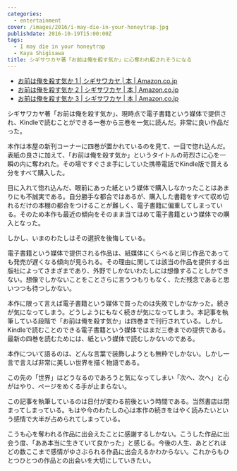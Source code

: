 ```yaml
---
categories:
  - entertainment
cover: /images/2016/i-may-die-in-your-honeytrap.jpg
publishdate: 2016-10-19T15:00:00Z
tags:
  - I may die in your honeytrap
  - Kaya Shigisawa
title: シギサワカヤ著「お前は俺を殺す気か」に心奪われ殺されそうになる
---
```


- [お前は俺を殺す気か 1 | シギサワカヤ | 本 | Amazon.co.jp](https://www.amazon.co.jp/dp/B00ICCU4ZE)
- [お前は俺を殺す気か 2 | シギサワカヤ | 本 | Amazon.co.jp](https://www.amazon.co.jp/dp/B00QWPY4UY)
- [お前は俺を殺す気か 3 | シギサワカヤ | 本 | Amazon.co.jp](https://www.amazon.co.jp/dp/B0156LSJ2I)

シギサワカヤ著「お前は俺を殺す気か」、現時点で電子書籍という媒体で提供され、Kindleで読むことができる一巻から三巻を一気に読んだ。非常に良い作品だった。

本作は本屋の新刊コーナーに四巻が置かれているのを見て、一目で惚れ込んだ。表紙の良さに加えて、「お前は俺を殺す気か」というタイトルの苛烈さに心を一瞬の内に奪われた。その場ですぐさま手にしていた携帯電話でKindle版で買える分をすべて購入した。

<!--more-->

目に入れて惚れ込んだ、眼前にあった紙という媒体で購入しなかったことはあまりにも不誠実である。自分勝手な都合ではあるが、購入した書籍をすべて収め切れるだけの本棚の都合をつけることが難しく、電子書籍に偏重してしまっている。そのため本作も最近の傾向をそのまま当てはめて電子書籍という媒体での購入となった。

しかし、いまのわたしはその選択を後悔している。

電子書籍という媒体で提供される作品は、紙媒体にくらべると同じ作品であっても発売が遅くなる傾向が見られる。その理由に関しては該当の作品を提供する出版社によってさまざまであり、外野でしかないわたしには想像することしかできない。想像でしかないことをことさらに言うつもりもなく、ただ残念であると思いつつも待つしかない。

本作に限って言えば電子書籍という媒体で買ったのは失敗でしかなかった。続きが気になってしまう。どうしようにもなく続きが気になってしまう。本記事を執筆している段階で「お前は俺を殺す気か」は四巻まで刊行されている。しかしKindleで読むことのできる電子書籍という媒体ではまだ三巻までの提供である。最新の四巻を読むためには、紙という媒体で読むしかないのである。

本作について語るのは、どんな言葉で装飾しようとも無粋でしかない。しかし一言で言えば非常に美しい世界を描く物語である。

この先の「世界」はどうなるのであろうと気になってしまい「次へ、次へ」と心がはやり、ページをめくる手が止まらない。

この記事を執筆しているのは日付が変わる前後という時間である。当然書店は閉まってしまっている。もはや今のわたしの心は本作の続きをはやく読みたいという感情で大半が占められてしまっている。

こうも心を奪われる作品に出会えたことに感謝するしかない。こうした作品に出会う度、「ああ本当に生きていて良かった」と感じる。今後の人生、あとどれほどの数ここまで感情がゆさぶられる作品に出会えるかわからない。これからもひとつひとつの作品との出会いを大切にしていきたい。
